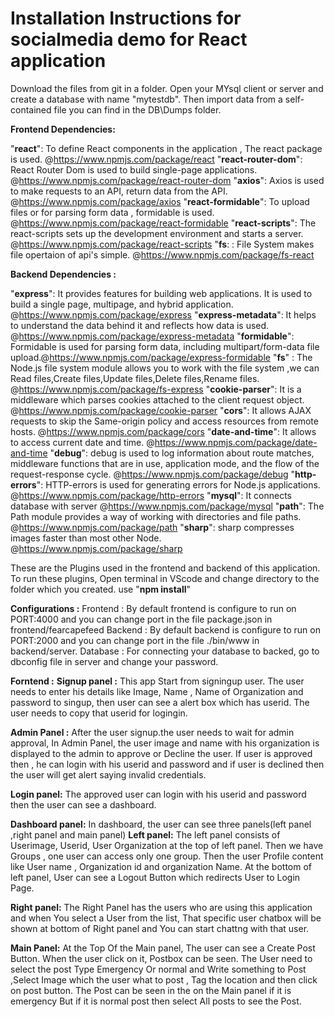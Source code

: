 # Installation Instructions for socialmedia demo for React application

Download the files from git in a folder.
Open your MYsql client or server and create a database with name "mytestdb". Then import data from a self-contained file you can find in the DB\Dumps folder. 

**Frontend Dependencies:** 

"**react**": To define React components in the application , The react package is used. @https://www.npmjs.com/package/react
"**react-router-dom**": React Router Dom is used to build single-page applications. @https://www.npmjs.com/package/react-router-dom
"**axios**": Axios is used to make requests to an API, return data from the API. @https://www.npmjs.com/package/axios
"**react-formidable**": To upload files or for parsing form data , formidable is used. @https://www.npmjs.com/package/react-formidable
"**react-scripts**": The react-scripts sets up the development environment and starts a server. @https://www.npmjs.com/package/react-scripts
"**fs**: : File System makes file opertaion of api's simple. @https://www.npmjs.com/package/fs-react

**Backend Dependencies :** 

"**express**": It provides features for building web applications. It is used to build a single page, multipage, and hybrid application. @https://www.npmjs.com/package/express
"**express-metadata**": It helps to understand the data behind it and reflects how data is used. @https://www.npmjs.com/package/express-metadata
"**formidable**": Formidable is used for parsing form data, including multipart/form-data file upload.@https://www.npmjs.com/package/express-formidable
"**fs**" : The Node.js file system module allows you to work with the file system ,we can Read files,Create files,Update files,Delete files,Rename files. @https://www.npmjs.com/package/fs-express
"**cookie-parser**": It is a middleware which parses cookies attached to the client request object. @https://www.npmjs.com/package/cookie-parser
"**cors**": It allows AJAX requests to skip the Same-origin policy and access resources from remote hosts. @https://www.npmjs.com/package/cors
"**date-and-time**": It allows to access current date and time. @https://www.npmjs.com/package/date-and-time
"**debug**": debug is used to log information about route matches, middleware functions that are in use, application mode, and the flow of the request-response cycle. @https://www.npmjs.com/package/debug
"**http-errors**": HTTP-errors is used for generating errors for Node.js applications. @https://www.npmjs.com/package/http-errors
"**mysql**": It connects database with server @https://www.npmjs.com/package/mysql
"**path**": The Path module provides a way of working with directories and file paths. @https://www.npmjs.com/package/path
"**sharp**": sharp compresses images faster than most other Node. @https://www.npmjs.com/package/sharp

These are the Plugins used in the frontend and backend of this application. To run these plugins, Open terminal in VScode and change directory to the folder which you created. use "**npm install**"

**Configurations :**
Frontend : By default frontend is configure to run on PORT:4000 and you can change port in the file package.json in frontend/fearcapefeed
Backend : By default backend is configure to run on PORT:2000 and you can change port in the file ./bin/www in backend/server.
Database : For connecting your database to backed, go to dbconfig file in server and change your password.

**Forntend :**
**Signup panel  :** This app Start from signingup user. The user needs to enter his details like Image, Name , Name of Organization and password to singup, then user can see a alert box which has userid. The user needs to copy that userid for logingin.

**Admin Panel :** After the user signup.the user needs to wait for admin approval, In Admin Panel, the user image and name with his organization is displayed to the admin to approve or Decline the user. If user is approved then , he can login with his userid and password and if user is declined then the user will get alert saying invalid credentials.

**Login panel:** The approved user can login with his userid and password then the user can see a dashboard.

**Dashboard panel:** In dashboard, the user can see three panels(left panel ,right panel and main panel)
**Left panel:** 
The left panel consists of Userimage, Userid, User Organization at the top of left panel.
Then we have Groups , one user can access only one group.
Then the user Profile content like User name , Organization id and organization Name.
At the bottom of left panel, User can see a Logout Button which redirects User to Login Page.

**Right panel:** 
The Right Panel has the users who are using this application and when You select a User from the list, That specific user chatbox will be shown at bottom of Right panel and You can start chattng with that user. 

**Main Panel:**
At the Top Of the Main panel, The user can see a Create Post Button. When the user click on it, Postbox can be seen.
The User need to select the post Type Emergency Or normal and Write something to Post ,Select Image which the user what to post , Tag the location and then click on
post button.
The Post can be seen in the on the Main panel if it is emergency But if it is normal post then select All posts to see the Post. 
